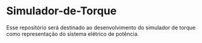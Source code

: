 # Simulador-de-Torque
Esse repositório será destinado ao desenvolvimento do simulador de torque como representação do sistema elétrico de potência.
